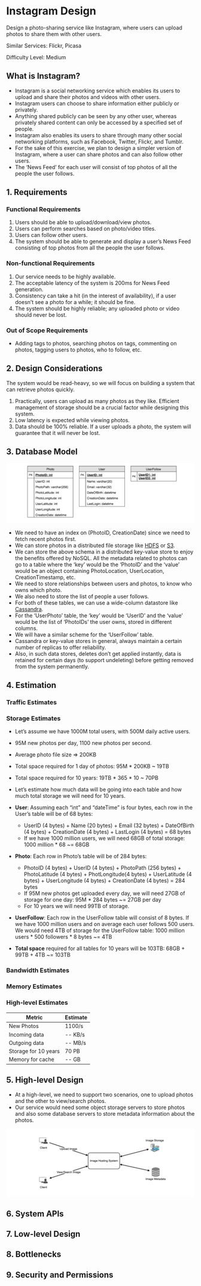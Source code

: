 # Instagram Design

Design a photo-sharing service like Instagram, where users can upload photos to share them with other users.

Similar Services: Flickr, Picasa

Difficulty Level: Medium

## What is Instagram?

 * Instagram is a social networking service which enables its users to upload and share their photos and videos with other users.
 * Instagram users can choose to share information either publicly or privately.
 * Anything shared publicly can be seen by any other user, whereas privately shared content can only be accessed by a specified set of people.
 * Instagram also enables its users to share through many other social networking platforms, such as Facebook, Twitter, Flickr, and Tumblr.
 * For the sake of this exercise, we plan to design a simpler version of Instagram, where a user can share photos and can also follow other users.
 * The ‘News Feed’ for each user will consist of top photos of all the people the user follows.

## 1. Requirements

### Functional Requirements

1. Users should be able to upload/download/view photos.
2. Users can perform searches based on photo/video titles.
3. Users can follow other users.
4. The system should be able to generate and display a user’s News Feed consisting of top photos from all the people the user follows.

### Non-functional Requirements

1. Our service needs to be highly available.
2. The acceptable latency of the system is 200ms for News Feed generation.
3. Consistency can take a hit (in the interest of availability), if a user doesn’t see a photo for a while; it should be fine.
4. The system should be highly reliable; any uploaded photo or video should never be lost.

### Out of Scope Requirements

* Adding tags to photos, searching photos on tags, commenting on photos, tagging users to photos, who to follow, etc.

## 2. Design Considerations

The system would be read-heavy, so we will focus on building a system that can retrieve photos quickly.

1. Practically, users can upload as many photos as they like. Efficient management of storage should be a crucial factor while designing this system.
2. Low latency is expected while viewing photos.
3. Data should be 100% reliable. If a user uploads a photo, the system will guarantee that it will never be lost.

## 3. Database Model

![](https://github.com/shamy1st/system-design-instagram/blob/main/instagram-database-model.png)

* We need to have an index on (PhotoID, CreationDate) since we need to fetch recent photos first.
* We can store photos in a distributed file storage like [HDFS](https://en.wikipedia.org/wiki/Apache_Hadoop) or [S3](https://en.wikipedia.org/wiki/Amazon_S3).
* We can store the above schema in a distributed key-value store to enjoy the benefits offered by NoSQL. All the metadata related to photos can go to a table where the ‘key’ would be the ‘PhotoID’ and the ‘value’ would be an object containing PhotoLocation, UserLocation, CreationTimestamp, etc.
* We need to store relationships between users and photos, to know who owns which photo.
* We also need to store the list of people a user follows.
* For both of these tables, we can use a wide-column datastore like [Cassandra](https://en.wikipedia.org/wiki/Apache_Cassandra).
* For the ‘UserPhoto’ table, the ‘key’ would be ‘UserID’ and the ‘value’ would be the list of ‘PhotoIDs’ the user owns, stored in different columns.
* We will have a similar scheme for the ‘UserFollow’ table.
* Cassandra or key-value stores in general, always maintain a certain number of replicas to offer reliability.
* Also, in such data stores, deletes don’t get applied instantly, data is retained for certain days (to support undeleting) before getting removed from the system permanently.

## 4. Estimation

### Traffic Estimates

### Storage Estimates

* Let’s assume we have 1000M total users, with 500M daily active users.
* 95M new photos per day, 1100 new photos per second.
* Average photo file size => 200KB
* Total space required for 1 day of photos: 95M * 200KB ~ 19TB
* Total space required for 10 years: 19TB * 365 * 10 ~ 70PB

* Let’s estimate how much data will be going into each table and how much total storage we will need for 10 years.
* **User**: Assuming each “int” and “dateTime” is four bytes, each row in the User’s table will be of 68 bytes:
  * UserID (4 bytes) + Name (20 bytes) + Email (32 bytes) + DateOfBirth (4 bytes) + CreationDate (4 bytes) + LastLogin (4 bytes) = 68 bytes
  * If we have 1000 million users, we will need 68GB of total storage: 1000 million * 68 ~= 68GB
* **Photo**: Each row in Photo’s table will be of 284 bytes:
  * PhotoID (4 bytes) + UserID (4 bytes) + PhotoPath (256 bytes) + PhotoLatitude (4 bytes) + PhotLongitude(4 bytes) + UserLatitude (4 bytes) + UserLongitude (4 bytes) + CreationDate (4 bytes) = 284 bytes
  * If 95M new photos get uploaded every day, we will need 27GB of storage for one day: 95M * 284 bytes ~= 27GB per day
  * For 10 years we will need 99TB of storage.
* **UserFollow**: Each row in the UserFollow table will consist of 8 bytes. If we have 1000 million users and on average each user follows 500 users. We would need 4TB of storage for the UserFollow table: 1000 million users * 500 followers * 8 bytes ~= 4TB
* **Total space** required for all tables for 10 years will be 103TB: 68GB + 99TB + 4TB ~= 103TB

### Bandwidth Estimates

### Memory Estimates

### High-level Estimates

Metric               | Estimate
---------------------|---------
New Photos           | 1100/s
Incoming data        | -- KB/s
Outgoing data        | -- MB/s
Storage for 10 years | 70 PB
Memory for cache     | -- GB

## 5. High-level Design

* At a high-level, we need to support two scenarios, one to upload photos and the other to view/search photos.
* Our service would need some object storage servers to store photos and also some database servers to store metadata information about the photos.

![](https://github.com/shamy1st/system-design-instagram/blob/main/instagram-hld.png)

## 6. System APIs

## 7. Low-level Design

## 8. Bottlenecks

## 9. Security and Permissions

